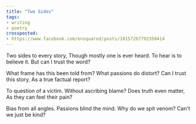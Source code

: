 ```yaml
---
title: "Two Sides"
tags:
- writing
- poetry
crossposted:
- https://www.facebook.com/ensquared/posts/10157267792350414
---
```

Two sides to every story,
Though mostly one is ever heard.
To hear is to believe it.
But can I trust the word?

What frame has this been told from?
What passions do distort?
Can I trust this story,
As a true factual report?

To question of a victim.
Without ascribing blame?
Does truth even matter,
As they can feel their pain?

Bias from all angles.
Passions blind the mind.
Why do we spit venom?
Can't we just be kind?